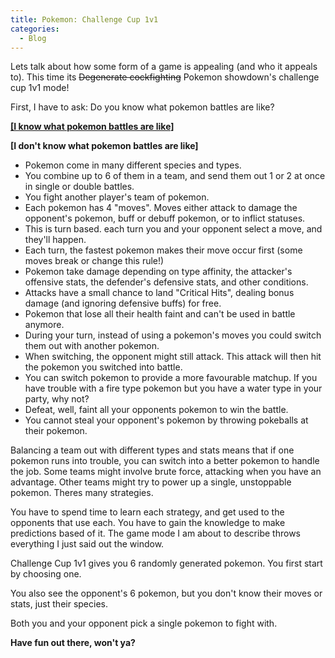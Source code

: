 ```yaml
--- 
title: Pokemon: Challenge Cup 1v1
categories:
  - Blog
---
```


Lets talk about how some form of a game is appealing (and who it appeals to).
This time its <s>Degenerate cockfighting</s> Pokemon showdown's challenge cup 1v1 mode!

First, I have to ask: Do you know what pokemon battles are like?

<a href="#iknowwhatpokemonbattlesarelike"><b>[I know what pokemon battles are like]</b></a>

<b>[I don't know what pokemon battles are like]</b>
 - Pokemon come in many different species and types.
 - You combine up to 6 of them in a team, and send them out 1 or 2 at once in single or double battles.
 - You fight another player's team of pokemon.
 - Each pokemon has 4 "moves". Moves either attack to damage the opponent's pokemon, buff or debuff pokemon, or to inflict statuses.
 - This is turn based. each turn you and your opponent select a move, and they'll happen.
 - Each turn, the fastest pokemon makes their move occur first (some moves break or change this rule!)
 - Pokemon take damage depending on type affinity, the attacker's offensive stats, the defender's defensive stats, and other conditions.
 - Attacks have a small chance to land "Critical Hits", dealing bonus damage (and ignoring defensive buffs) for free.
 - Pokemon that lose all their health faint and can't be used in battle anymore.
 - During your turn, instead of using a pokemon's moves you could switch them out with another pokemon.
 - When switching, the opponent might still attack. This attack will then hit the pokemon you switched into battle.
 - You can switch pokemon to provide a more favourable matchup. If you have trouble with a fire type pokemon but you have a water type in your party, why not?
 - Defeat, well, faint all your opponents pokemon to win the battle.
 - You cannot steal your opponent's pokemon by throwing pokeballs at their pokemon.
 
Balancing a team out with different types and stats means that if one pokemon runs into trouble, you can switch into a better pokemon to handle the job.
Some teams might involve brute force, attacking when you have an advantage. Other teams might try to power up a single, unstoppable pokemon. Theres many strategies.

You have to spend time to learn each strategy, and get used to the opponents that use each. You have to gain the knowledge to make predictions based of it.
The game mode I am about to describe throws everything I just said out the window.
 
<a name="iknowwhatpokemonbattlesarelike"></a>

Challenge Cup 1v1 gives you 6 randomly generated pokemon. You first start by choosing one.

You also see the opponent's 6 pokemon, but you don't know their moves or stats, just their species.

Both you and your opponent pick a single pokemon to fight with.




<b>Have fun out there, won't ya?</b>
